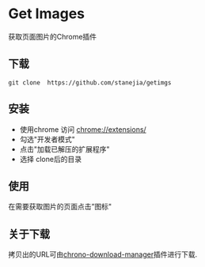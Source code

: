 # Get Images
获取页面图片的Chrome插件

## 下载
    git clone  https://github.com/stanejia/getimgs

## 安装
* 使用chrome 访问 [chrome://extensions/](chrome://extensions/)
* 勾选"开发者模式"
* 点击"加载已解压的扩展程序"
* 选择 clone后的目录

## 使用
在需要获取图片的页面点击”图标"

## 关于下载
拷贝出的URL可由[chrono-download-manager](https://chrome.google.com/webstore/detail/chrono-download-manager/mciiogijehkdemklbdcbfkefimifhecn)插件进行下载.
